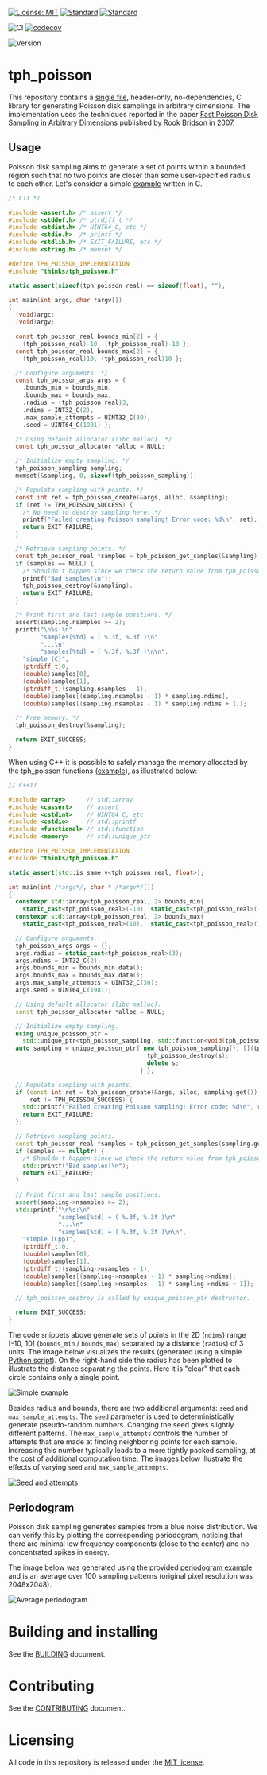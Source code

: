 [![License: MIT](https://img.shields.io/badge/License-MIT-yellow.svg)](https://opensource.org/licenses/MIT)
[![Standard](https://img.shields.io/badge/c-11-blue.svg)](https://en.wikipedia.org/wiki/C11_(C_standard_revision))
[![Standard](https://img.shields.io/badge/c%2B%2B-17-blue.svg)](https://en.wikipedia.org/wiki/C%2B%2B17)

![CI](https://github.com/thinks/poisson-disk-sampling/actions/workflows/ci.yml/badge.svg?branch=master)
[![codecov](https://codecov.io/github/thinks/poisson-disk-sampling/graph/badge.svg?token=NXIAKWPKAB)](https://codecov.io/github/thinks/poisson-disk-sampling)

![Version](https://img.shields.io/badge/version-0.4.0-blue)

# tph_poisson
This repository contains a [single file](include/thinks/tph_poisson.h), header-only, no-dependencies, C library for generating Poisson disk samplings in arbitrary dimensions. The implementation uses the techniques reported in the paper [Fast Poisson Disk Sampling in Arbitrary Dimensions](http://www.cs.ubc.ca/~rbridson/docs/bridson-siggraph07-poissondisk.pdf) published by [Rook Bridson](http://www.cs.ubc.ca/~rbridson/) in 2007.  

## Usage

Poisson disk sampling aims to generate a set of points within a bounded region such that no two points are closer than some user-specified radius to each other. Let's consider a simple [example](examples/simple.c) written in C.

```C
/* C11 */

#include <assert.h> /* assert */
#include <stddef.h> /* ptrdiff_t */
#include <stdint.h> /* UINT64_C, etc */
#include <stdio.h>  /* printf */
#include <stdlib.h> /* EXIT_FAILURE, etc */
#include <string.h> /* memset */

#define TPH_POISSON_IMPLEMENTATION
#include "thinks/tph_poisson.h"

static_assert(sizeof(tph_poisson_real) == sizeof(float), "");

int main(int argc, char *argv[])
{
  (void)argc;
  (void)argv;

  const tph_poisson_real bounds_min[2] = { 
    (tph_poisson_real)-10, (tph_poisson_real)-10 };
  const tph_poisson_real bounds_max[2] = { 
    (tph_poisson_real)10, (tph_poisson_real)10 };

  /* Configure arguments. */
  const tph_poisson_args args = { 
    .bounds_min = bounds_min,
    .bounds_max = bounds_max,
    .radius = (tph_poisson_real)3,
    .ndims = INT32_C(2),
    .max_sample_attempts = UINT32_C(30),
    .seed = UINT64_C(1981) };

  /* Using default allocator (libc malloc). */
  const tph_poisson_allocator *alloc = NULL;

  /* Initialize empty sampling. */
  tph_poisson_sampling sampling;
  memset(&sampling, 0, sizeof(tph_poisson_sampling));

  /* Populate sampling with points. */
  const int ret = tph_poisson_create(&args, alloc, &sampling);
  if (ret != TPH_POISSON_SUCCESS) {
    /* No need to destroy sampling here! */
    printf("Failed creating Poisson sampling! Error code: %d\n", ret);
    return EXIT_FAILURE;
  }

  /* Retrieve sampling points. */
  const tph_poisson_real *samples = tph_poisson_get_samples(&sampling);
  if (samples == NULL) {
    /* Shouldn't happen since we check the return value from tph_poisson_create! */
    printf("Bad samples!\n");
    tph_poisson_destroy(&sampling);
    return EXIT_FAILURE;
  }

  /* Print first and last sample positions. */
  assert(sampling.nsamples >= 2);
  printf("\n%s:\n"
         "samples[%td] = ( %.3f, %.3f )\n"
         "...\n"
         "samples[%td] = ( %.3f, %.3f )\n\n", 
    "simple (C)",
    (ptrdiff_t)0, 
    (double)samples[0], 
    (double)samples[1],
    (ptrdiff_t)(sampling.nsamples - 1),
    (double)samples[(sampling.nsamples - 1) * sampling.ndims],
    (double)samples[(sampling.nsamples - 1) * sampling.ndims + 1]);

  /* Free memory. */
  tph_poisson_destroy(&sampling);

  return EXIT_SUCCESS;
}
```

When using C++ it is possible to safely manage the memory allocated by the tph_poisson functions ([example](examples/simple.cpp)), as illustrated below:

```C++
// C++17

#include <array>      // std::array
#include <cassert>    // assert
#include <cstdint>    // UINT64_C, etc
#include <cstdio>     // std::printf
#include <functional> // std::function
#include <memory>     // std::unique_ptr

#define TPH_POISSON_IMPLEMENTATION
#include "thinks/tph_poisson.h"

static_assert(std::is_same_v<tph_poisson_real, float>);

int main(int /*argc*/, char * /*argv*/[])
{
  constexpr std::array<tph_poisson_real, 2> bounds_min{ 
    static_cast<tph_poisson_real>(-10), static_cast<tph_poisson_real>(-10) };
  constexpr std::array<tph_poisson_real, 2> bounds_max{ 
    static_cast<tph_poisson_real>(10),  static_cast<tph_poisson_real>(10) };

  // Configure arguments.
  tph_poisson_args args = {};
  args.radius = static_cast<tph_poisson_real>(3);
  args.ndims = INT32_C(2);
  args.bounds_min = bounds_min.data();
  args.bounds_max = bounds_max.data();
  args.max_sample_attempts = UINT32_C(30);
  args.seed = UINT64_C(1981);

  // Using default allocator (libc malloc).
  const tph_poisson_allocator *alloc = NULL;

  // Initialize empty sampling.
  using unique_poisson_ptr =
    std::unique_ptr<tph_poisson_sampling, std::function<void(tph_poisson_sampling *)>>;
  auto sampling = unique_poisson_ptr{ new tph_poisson_sampling{}, [](tph_poisson_sampling *s) {
                                       tph_poisson_destroy(s);
                                       delete s;
                                     } };

  // Populate sampling with points.                                     
  if (const int ret = tph_poisson_create(&args, alloc, sampling.get());
      ret != TPH_POISSON_SUCCESS) {
    std::printf("Failed creating Poisson sampling! Error code: %d\n", ret);
    return EXIT_FAILURE;
  };

  // Retrieve sampling points.
  const tph_poisson_real *samples = tph_poisson_get_samples(sampling.get());
  if (samples == nullptr) {
    /* Shouldn't happen since we check the return value from tph_poisson_create! */
    std::printf("Bad samples!\n");
    return EXIT_FAILURE;
  }

  // Print first and last sample positions.
  assert(sampling->nsamples >= 2);
  std::printf("\n%s:\n"
              "samples[%td] = ( %.3f, %.3f )\n"
              "...\n"
              "samples[%td] = ( %.3f, %.3f )\n\n", 
    "simple (Cpp)",
    (ptrdiff_t)0, 
    (double)samples[0], 
    (double)samples[1],
    (ptrdiff_t)(sampling->nsamples - 1),
    (double)samples[(sampling->nsamples - 1) * sampling->ndims],
    (double)samples[(sampling->nsamples - 1) * sampling->ndims + 1]);

  // tph_poisson_destroy is called by unique_poisson_ptr destructor.

  return EXIT_SUCCESS;
}
```

The code snippets above generate sets of points in the 2D (`ndims`) range [-10, 10] (`bounds_min` / `bounds_max`) separated by a distance (`radius`) of 3 units. The image below visualizes the results (generated using a simple [Python script](python/poisson_plot.py)). On the right-hand side the radius has been plotted to illustrate the distance separating the points. Here it is "clear" that each circle contains only a single point.

![Simple example](images/simple_example.png "Simple example")

Besides radius and bounds, there are two additional arguments: `seed` and `max_sample_attempts`. The `seed` parameter is used to deterministically generate pseudo-random numbers. Changing the seed gives slightly different patterns. The `max_sample_attempts` controls the number of attempts that are made at finding neighboring points for each sample. Increasing this number typically leads to a more tightly packed sampling, at the cost of additional computation time. The images below illustrate the effects of varying `seed` and `max_sample_attempts`. 

![Seed and attempts](images/seed_and_attempts.png "Seed and attempts")

## Periodogram

Poisson disk sampling generates samples from a blue noise distribution. We can verify this by plotting the corresponding periodogram, noticing that there are minimal low frequency components (close to the center) and no concentrated spikes in energy.

The image below was generated using the provided [periodogram example](examples/periodogram_example.cc) and is an average over 100 sampling patterns (original pixel resolution was 2048x2048).

![Average periodogram](images/tph_poisson_periodogram_512.png "Average periodogram")

# Building and installing

See the [BUILDING](BUILDING.md) document.

# Contributing

See the [CONTRIBUTING](CONTRIBUTING.md) document.

# Licensing

All code in this repository is released under the [MIT license](https://en.wikipedia.org/wiki/MIT_License).

